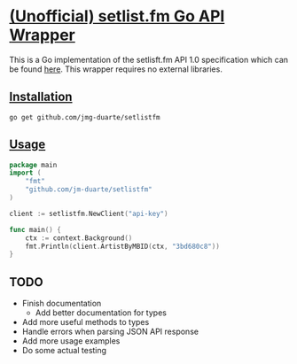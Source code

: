 # [(Unofficial) setlist.fm Go API Wrapper](https://api.setlist.fm/)

This is a Go implementation of the setlisft.fm API 1.0 specification which can be found [here](https://api.setlist.fm/). This wrapper requires no external libraries.

## [Installation](#install)
```
go get github.com/jmg-duarte/setlistfm
```

## [Usage](#usage)
```go
package main
import (
    "fmt"
    "github.com/jm-duarte/setlistfm"
)

client := setlistfm.NewClient("api-key")

func main() {
    ctx := context.Background()
    fmt.Println(client.ArtistByMBID(ctx, "3bd680c8"))
}
```
## TODO
* Finish documentation
    * Add better documentation for types
* Add more useful methods to types
* Handle errors when parsing JSON API response
* Add more usage examples
* Do some actual testing
